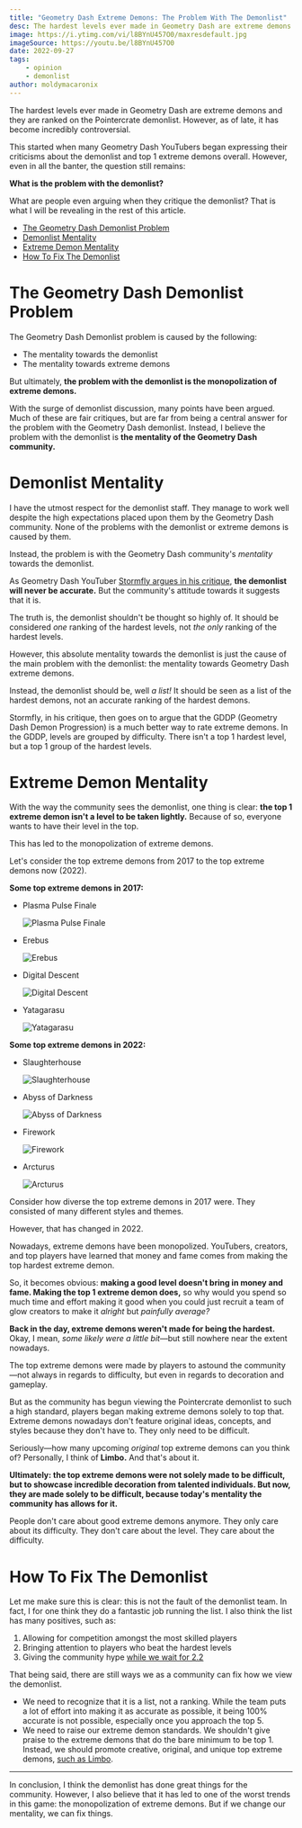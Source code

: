 ```yaml
---
title: "Geometry Dash Extreme Demons: The Problem With The Demonlist"
desc: The hardest levels ever made in Geometry Dash are extreme demons and they are ranked on the Pointercrate demonlist. However, as of late, it has become incredibly controversial.
image: https://i.ytimg.com/vi/l8BYnU457O0/maxresdefault.jpg
imageSource: https://youtu.be/l8BYnU457O0
date: 2022-09-27
tags:
    - opinion
    - demonlist
author: moldymacaronix
---
```


The hardest levels ever made in Geometry Dash are extreme demons and they are ranked on the Pointercrate demonlist. However, as of late, it has become incredibly controversial.

This started when many Geometry Dash YouTubers began expressing their criticisms about the demonlist and top 1 extreme demons overall. However, even in all the banter, the question still remains:

**What is the problem with the demonlist?**

What are people even arguing when they critique the demonlist? That is what I will be revealing in the rest of this article.

* [The Geometry Dash Demonlist Problem](#the-geometry-dash-demonlist-problem)
* [Demonlist Mentality](#demonlist-mentality)
* [Extreme Demon Mentality](#extreme-demon-mentality)
* [How To Fix The Demonlist](#how-to-fix-the-demonlist)

# The Geometry Dash Demonlist Problem

The Geometry Dash Demonlist problem is caused by the following:

* The mentality towards the demonlist
* The mentality towards extreme demons

But ultimately, **the problem with the demonlist is the monopolization of extreme demons.**

With the surge of demonlist discussion, many points have been argued. Much of these are fair critiques, but are far from being a central answer for the problem with the Geometry Dash demonlist. Instead, I believe the problem with the demonlist is **the mentality of the Geometry Dash community.**

# Demonlist Mentality

I have the utmost respect for the demonlist staff. They manage to work well despite the high expectations placed upon them by the Geometry Dash community. None of the problems with the demonlist or extreme demons is caused by them.

Instead, the problem is with the Geometry Dash community's *mentality* towards the demonlist.

As Geometry Dash YouTuber [Stormfly argues in his critique](https://youtu.be/ffHtlzthU3s), **the demonlist will never be accurate.** But the community's attitude towards it suggests that it is.

The truth is, the demonlist shouldn't be thought so highly of. It should be considered *one* ranking of the hardest levels, not *the only* ranking of the hardest levels.

However, this absolute mentality towards the demonlist is just the cause of the main problem with the demonlist: the mentality towards Geometry Dash extreme demons.

Instead, the demonlist should be, well *a list!* It should be seen as a list of the hardest demons, not an accurate ranking of the hardest demons.

Stormfly, in his critique, then goes on to argue that the GDDP (Geometry Dash Demon Progression) is a much better way to rate extreme demons. In the GDDP, levels are grouped by difficulty. There isn't a top 1 hardest level, but a top 1 group of the hardest levels.

# Extreme Demon Mentality

With the way the community sees the demonlist, one thing is clear: **the top 1 extreme demon isn't a level to be taken lightly.** Because of so, everyone wants to have their level in the top.

This has led to the monopolization of extreme demons.

Let's consider the top extreme demons from 2017 to the top extreme demons now (2022).

**Some top extreme demons in 2017:**

* Plasma Pulse Finale

    ![Plasma Pulse Finale](https://i.imgur.com/HMZXvwR.jpeg)

* Erebus

    ![Erebus](https://i.imgur.com/ipDXrMo.png)

* Digital Descent

    ![Digital Descent](https://i.imgur.com/gjEDK1H.png)

* Yatagarasu

    ![Yatagarasu](https://i.ytimg.com/vi/WEj-ddX80x0/maxresdefault.jpg)

**Some top extreme demons in 2022:**

* Slaughterhouse

    ![Slaughterhouse](https://i.ytimg.com/vi/MQVvbcIf0Es/maxresdefault.jpg)

* Abyss of Darkness

    ![Abyss of Darkness](https://i.ytimg.com/vi/ddRR7NA6kKE/maxresdefault.jpg)

* Firework

    ![Firework](https://media.discordapp.net/attachments/392087938239954950/1024447221464305734/unknown.png)

* Arcturus

    ![Arcturus](https://i.ytimg.com/vi/r8i2krrgQw8/maxresdefault.jpg)

Consider how diverse the top extreme demons in 2017 were. They consisted of many different styles and themes.

However, that has changed in 2022.

Nowadays, extreme demons have been monopolized. YouTubers, creators, and top players have learned that money and fame comes from making the top hardest extreme demon.

So, it becomes obvious: **making a good level doesn't bring in money and fame. Making the top 1 extreme demon does,** so why would you spend so much time and effort making it good when you could just recruit a team of glow creators to make it *alright* but *painfully average?*

**Back in the day, extreme demons weren't made for being the hardest.** Okay, I mean, *some likely were a little bit*—but still nowhere near the extent nowadays.

The top extreme demons were made by players to astound the community—not always in regards to difficulty, but even in regards to decoration and gameplay.

But as the community has begun viewing the Pointercrate demonlist to such a high standard, players began making extreme demons solely to top that. Extreme demons nowadays don't feature original ideas, concepts, and styles because they don't have to. They only need to be difficult.

Seriously—how many upcoming *original* top extreme demons can you think of? Personally, I think of **Limbo.** And that's about it.

**Ultimately: the top extreme demons were not solely made to be difficult, but to showcase incredible decoration from talented individuals. But now, they are made solely to be difficult, because today's mentality the community has allows for it.**

People don't care about good extreme demons anymore. They only care about its difficulty. They don't care about the level. They care about the difficulty.

# How To Fix The Demonlist

Let me make sure this is clear: this is not the fault of the demonlist team. In fact, I for one think they do a fantastic job running the list. I also think the list has many positives, such as:

1. Allowing for competition amongst the most skilled players
2. Bringing attention to players who beat the hardest levels
3. Giving the community hype [while we wait for 2.2](/posts/2-2-revolutionary/)

That being said, there are still ways we as a community can fix how we view the demonlist.

* We need to recognize that it is a list, not a ranking. While the team puts a lot of effort into making it as accurate as possible, it being 100% accurate is not possible, especially once you approach the top 5.
* We need to raise our extreme demon standards. We shouldn't give praise to the extreme demons that do the bare minimum to be top 1. Instead, we should promote creative, original, and unique top extreme demons, [such as Limbo](/posts/limbo-analysis/).

---

In conclusion, I think the demonlist has done great things for the community. However, I also believe that it has led to one of the worst trends in this game: the monopolization of extreme demons. But if we change our mentality, we can fix things.